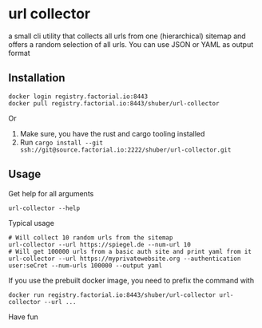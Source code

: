 # url collector

a small cli utility that collects all urls from one (hierarchical) sitemap and offers a random selection of all urls. You can use JSON or YAML as output format

## Installation

```shell
docker login registry.factorial.io:8443
docker pull registry.factorial.io:8443/shuber/url-collector
```

Or

1. Make sure, you have the rust and cargo tooling installed
2. Run `cargo install --git ssh://git@source.factorial.io:2222/shuber/url-collector.git`


## Usage

Get help for all arguments

```shell
url-collector --help
```

Typical usage

```shell
# Will collect 10 random urls from the sitemap
url-collector --url https://spiegel.de --num-url 10   
# Will get 100000 urls from a basic auth site and print yaml from it
url-collector --url https://myprivatewebsite.org --authentication user:seCret --num-urls 100000 --output yaml
```

If you use the prebuilt docker image, you need to prefix the command with 

```
docker run registry.factorial.io:8443/shuber/url-collector url-collector --url ...
```

Have fun
